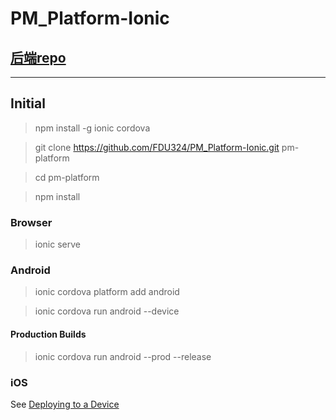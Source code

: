 # PM_Platform-Ionic

## [后端repo](https://github.com/billy191/Steamlike_Backend)

---


## Initial

> npm install -g ionic cordova

> git clone https://github.com/FDU324/PM_Platform-Ionic.git pm-platform

> cd pm-platform

> npm install

### Browser

> ionic serve

### Android

> ionic cordova platform add android

> ionic cordova run android --device

#### Production Builds

> ionic cordova run android --prod --release

### iOS

See [Deploying to a Device](https://ionicframework.com/docs/intro/deploying/)



